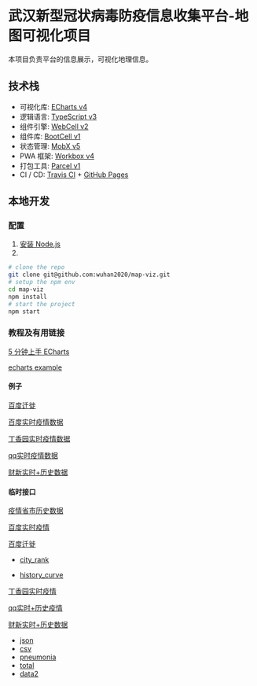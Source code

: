# 武汉新型冠状病毒防疫信息收集平台-地图可视化项目

本项目负责平台的信息展示，可视化地理信息。

## 技术栈

-   可视化库: [ECharts v4][13]
-   逻辑语言: [TypeScript v3][5]
-   组件引擎: [WebCell v2][6]
-   组件库: [BootCell v1][7]
-   状态管理: [MobX v5][8]
-   PWA 框架: [Workbox v4][9]
-   打包工具: [Parcel v1][10]
-   CI / CD: [Travis CI][11] + [GitHub Pages][12]

## 本地开发

### 配置
1. [安装 Node.js](https://nodejs.org/en/download/package-manager/)
2. 
```sh
# clone the repo
git clone git@github.com:wuhan2020/map-viz.git
# setup the npm env
cd map-viz
npm install
# start the project
npm start
```

### 教程及有用链接

[5 分钟上手 ECharts](https://www.echartsjs.com/zh/tutorial.html#5%20%E5%88%86%E9%92%9F%E4%B8%8A%E6%89%8B%20ECharts)

[echarts example](https://gallery.echartsjs.com/explore.html#sort=rank~timeframe=all~author=all)


#### 例子

[百度迁徙](https://qianxi.baidu.com/?from=shoubai#city=420100)

[百度实时疫情数据](https://voice.baidu.com/act/newpneumonia/newpneumonia)

[丁香园实时疫情数据](https://3g.dxy.cn/newh5/view/pneumonia)

[qq实时疫情数据](https://news.qq.com/zt2020/page/feiyan.htm)

[财新实时+历史数据](http://datanews.caixin.com/2020-01-20/101506236.html)

#### 临时接口

[疫情省市历史数据](http://ncov.nosensor.com:8080/api/)

[百度实时疫情](https://service-nxxl1y2s-1252957949.gz.apigw.tencentcs.com/release/newpneumonia)

[百度迁徙](https://service-8o85sm22-1252957949.gz.apigw.tencentcs.com/release/qianxi) 

+ [city_rank](https://service-8o85sm22-1252957949.gz.apigw.tencentcs.com/release/qianxi?action=city_rank?date=20200125&id=420100&type=move_out)

+ [history_curve](https://service-8o85sm22-1252957949.gz.apigw.tencentcs.com/release/qianxi?action=history_curve&id=420100&endDate=20200125)


[丁香园实时疫情](https://service-0gg71fu4-1252957949.gz.apigw.tencentcs.com/release/dingxiangyuan)

[qq实时+历史疫情](https://service-n9zsbooc-1252957949.gz.apigw.tencentcs.com/release/qq )

[财新实时+历史数据](https://service-qjf6zmby-1252957949.gz.apigw.tencentcs.com/release/caixin)

+  [json](https://service-qjf6zmby-1252957949.gz.apigw.tencentcs.com/release/caixin)
+  [csv](https://service-qjf6zmby-1252957949.gz.apigw.tencentcs.com/release/caixin?action=csv)
+  [pneumonia](https://service-qjf6zmby-1252957949.gz.apigw.tencentcs.com/release/caixin?action=pneumonia)
+  [total](https://service-qjf6zmby-1252957949.gz.apigw.tencentcs.com/release/caixin?action=total)
+  [data2](https://service-qjf6zmby-1252957949.gz.apigw.tencentcs.com/release/caixin?action=data2)



[1]: https://developers.google.cn/web/progressive-web-apps
[2]: https://david-dm.org/wuhan2020/wuhan2020.github.io
[3]: https://travis-ci.com/wuhan2020/wuhan2020.github.io
[4]: https://www.w3.org/
[5]: https://typescriptlang.org
[6]: https://web-cell.dev/
[7]: https://web-cell.dev/BootCell/
[8]: https://mobx.js.org
[9]: https://developers.google.com/web/tools/workbox
[10]: https://parceljs.org
[11]: https://travis-ci.com/
[12]: https://pages.github.com/
[13]: https://www.echartsjs.com/
